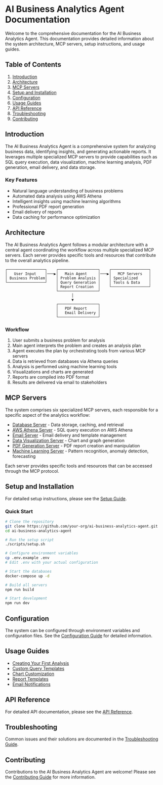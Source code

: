 # AI Business Analytics Agent Documentation

Welcome to the comprehensive documentation for the AI Business Analytics Agent. This documentation provides detailed information about the system architecture, MCP servers, setup instructions, and usage guides.

## Table of Contents

1. [Introduction](#introduction)
2. [Architecture](#architecture)
3. [MCP Servers](#mcp-servers)
4. [Setup and Installation](#setup-and-installation)
5. [Configuration](#configuration)
6. [Usage Guides](#usage-guides)
7. [API Reference](#api-reference)
8. [Troubleshooting](#troubleshooting)
9. [Contributing](#contributing)

## Introduction

The AI Business Analytics Agent is a comprehensive system for analyzing business data, identifying insights, and generating actionable reports. It leverages multiple specialized MCP servers to provide capabilities such as SQL query execution, data visualization, machine learning analysis, PDF generation, email delivery, and data storage.

### Key Features

- Natural language understanding of business problems
- Automated data analysis using AWS Athena
- Intelligent insights using machine learning algorithms
- Professional PDF report generation
- Email delivery of reports
- Data caching for performance optimization

## Architecture

The AI Business Analytics Agent follows a modular architecture with a central agent coordinating the workflow across multiple specialized MCP servers. Each server provides specific tools and resources that contribute to the overall analytics pipeline.

```
┌─────────────────┐    ┌──────────────────┐    ┌─────────────────┐
│   User Input    │───▶│   Main Agent     │───▶│   MCP Servers   │
│ Business Problem│    │ Problem Analysis │    │ Specialized     │
└─────────────────┘    │ Query Generation │    │ Tools & Data    │
                       │ Report Creation  │    └─────────────────┘
                       └──────────────────┘
                              │
                              ▼
                       ┌──────────────────┐
                       │   PDF Report     │
                       │   Email Delivery │
                       └──────────────────┘
```

### Workflow

1. User submits a business problem for analysis
2. Main agent interprets the problem and creates an analysis plan
3. Agent executes the plan by orchestrating tools from various MCP servers
4. Data is retrieved from databases via Athena queries
5. Analysis is performed using machine learning tools
6. Visualizations and charts are generated
7. Reports are compiled into PDF format
8. Results are delivered via email to stakeholders

## MCP Servers

The system comprises six specialized MCP servers, each responsible for a specific aspect of the analytics workflow:

- [Database Server](./servers/database-server.md) - Data storage, caching, and retrieval
- [AWS Athena Server](./servers/athena-server.md) - SQL query execution on AWS Athena
- [Email Server](./servers/email-server.md) - Email delivery and template management
- [Data Visualization Server](./servers/visualization-server.md) - Chart and graph generation
- [PDF Generation Server](./servers/pdf-server.md) - PDF report creation and manipulation
- [Machine Learning Server](./servers/ml-server.md) - Pattern recognition, anomaly detection, forecasting

Each server provides specific tools and resources that can be accessed through the MCP protocol.

## Setup and Installation

For detailed setup instructions, please see the [Setup Guide](./guides/setup-guide.md).

### Quick Start

```bash
# Clone the repository
git clone https://github.com/your-org/ai-business-analytics-agent.git
cd ai-business-analytics-agent

# Run the setup script
./scripts/setup.sh

# Configure environment variables
cp .env.example .env
# Edit .env with your actual configuration

# Start the databases
docker-compose up -d

# Build all servers
npm run build

# Start development
npm run dev
```

## Configuration

The system can be configured through environment variables and configuration files. See the [Configuration Guide](./guides/configuration-guide.md) for detailed information.

## Usage Guides

- [Creating Your First Analysis](./guides/first-analysis.md)
- [Custom Query Templates](./guides/custom-queries.md)
- [Chart Customization](./guides/chart-customization.md)
- [Report Templates](./guides/report-templates.md)
- [Email Notifications](./guides/email-notifications.md)

## API Reference

For detailed API documentation, please see the [API Reference](./api/README.md).

## Troubleshooting

Common issues and their solutions are documented in the [Troubleshooting Guide](./guides/troubleshooting.md).

## Contributing

Contributions to the AI Business Analytics Agent are welcome! Please see the [Contributing Guide](./guides/contributing.md) for more information.